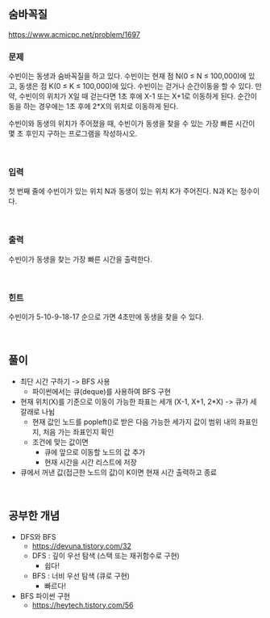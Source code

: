 ## 숨바꼭질
https://www.acmicpc.net/problem/1697
### 문제
수빈이는 동생과 숨바꼭질을 하고 있다. 수빈이는 현재 점 N(0 ≤ N ≤ 100,000)에 있고, 동생은 점 K(0 ≤ K ≤ 100,000)에 있다. 수빈이는 걷거나 순간이동을 할 수 있다. 만약, 수빈이의 위치가 X일 때 걷는다면 1초 후에 X-1 또는 X+1로 이동하게 된다. 순간이동을 하는 경우에는 1초 후에 2*X의 위치로 이동하게 된다.

수빈이와 동생의 위치가 주어졌을 때, 수빈이가 동생을 찾을 수 있는 가장 빠른 시간이 몇 초 후인지 구하는 프로그램을 작성하시오.


<br />

### 입력
첫 번째 줄에 수빈이가 있는 위치 N과 동생이 있는 위치 K가 주어진다. N과 K는 정수이다.

<br />

### 출력
수빈이가 동생을 찾는 가장 빠른 시간을 출력한다.

<br />

### 힌트
수빈이가 5-10-9-18-17 순으로 가면 4초만에 동생을 찾을 수 있다.

<br />

## 풀이
- 최단 시간 구하기 -> BFS 사용
    - 파이썬에서는 큐(deque)를 사용하여 BFS 구현
- 현재 위치(X)를 기준으로 이동이 가능한 좌표는 세개 (X-1, X+1, 2*X) -> 큐가 세갈래로 나뉨
    - 현재 값인 노드를 popleft()로 받은 다음 가능한 세가지 값이 범위 내의 좌표인지, 처음 가는 좌표인지 확인
    - 조건에 맞는 값이면
        - 큐에 앞으로 이동할 노드의 값 추가
        - 현재 시간을 시간 리스트에 저장
- 큐에서 꺼낸 값(접근한 노드의 값)이 K이면 현재 시간 출력하고 종료

<br />

## 공부한 개념
- DFS와 BFS
    - https://devuna.tistory.com/32
    - DFS : 깊이 우선 탐색 (스택 또는 재귀함수로 구현)
        - 쉽다!
    - BFS : 너비 우선 탐색 (큐로 구현)
        - 빠르다!
- BFS 파이썬 구현
    - https://heytech.tistory.com/56

